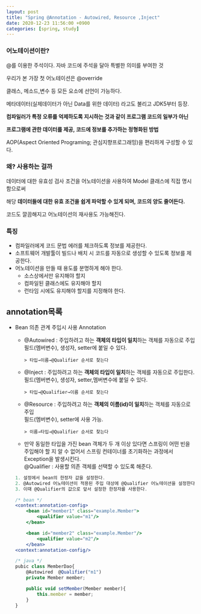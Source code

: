 ```yaml
---
layout: post
title: "Spring @Annotation - Autowired, Resource ,Inject"
date: 2020-12-23 11:56:00 +0900
categories: [spring, study]
---
```


### 어노테이션이란?

@를 이용한 주석이다. 자바 코드에 주석을 달아 특별한 의미를 부여한 것

우리가 본 가장 첫 어노테이션은 @override

클래스, 메소드,변수 등 모든 요소에 선언이 가능하다.

메타데이터(실제데이터가 아닌 Data를 위한 데이터) 라고도 불리고 JDK5부터 등장.

**컴파일러가 특정 오류를 억제하도록 지시하는 것과 같이 프로그램 코드의 일부가 아닌**

**프로그램에 관한 데이터를 제공, 코드에 정보를 추가하는 정형화된 방법**

AOP(Aspect Oriented Programing; 관심지향프로그래밍)을 편리하게 구성할 수 있다.

### 왜? 사용하는 걸까

데이터에 대한 유효성 검사 조건을 어노테이션을 사용하여 Model 클래스에 직접 명시함으로써

해당 **데이터들에 대한 유효 조건을 쉽게 파악할 수 있게 되며, 코드의 양도 줄어든다.**

코드도 깔끔해지고 어노테이션의 재사용도 가능해진다.

### 특징

- 컴파일러에게 코드 문법 에러를 체크하도록 정보를 제공한다.
- 소프트웨어 개발툴이 빌드나 배치 시 코드를 자동으로 생성할 수 있도록 정보를 제공한다.
- 어노테이션을 만들 때 용도를 분명하게 해야 한다.
  - 소스상에서만 유지해야 할지
  - 컴파일된 클래스에도 유지해야 할지
  - 런타임 시에도 유지해야 할지를 지정해야 한다.
    <br>

## annotation목록

- Bean 의존 관계 주입시 사용 Annotation

  - @Autowired : 주입하려고 하는 **객체의 타입이 일치**하는 객체를 자동으로 주입<br>
    필드(멤버변수), 생성자, setter에 붙일 수 있다.

        > 타입→이름→@Qualifier 순서로 찾는다

  - @Inject : 주입하려고 하는 **객체의 타입이 일치**하는 객체를 자동으로 주입한다.<br>
    필드(멤버변수), 생성자, setter,멤버변수에 붙일 수 있다.

        > 타입→@Qualifier→이름 순서로 찾는다

  - @Resource : 주입하려고 하는 **객체의 이름(id)이 일치**하는 객체를 자동으로 주입<br>
    필드(멤버변수), setter에 사용 가능.

        > 이름→타입→@Qualifier 순서로 찾는다

  - 만약 동일한 타입을 가진 bean 객체가 두 개 이상 있다면 스프링이 어떤 빈을 주입해야 할 지 알 수 없어서 스프링 컨테이너를 초기화하는 과정에서 Exception을 발생시킨다.<br>
    @Qualifier : 사용할 의존 객체를 선택할 수 있도록 해준다.

  ```jsx
  1. 설정에서 bean의 한정자 값을 설정한다.
  2. @Autowired 어노테이션이 적용된 주입 대상에 @Qualifier 어노테이션을 설정한다.
  3. 이때 @Qualifier의 값으로 앞서 설정한 한정자를 사용한다.

  /* bean */
  <context:annotation-config>
      <bean id="member1" class="example.Member">
          <qualifier value="m1"/>
      </bean>

      <bean id="member2" class="example.Member"/>
          <qualifier value="m2"/>
      </bean>
  <context:annotation-config/>

  /* java */
  pubic class MemberDao{
      @Autowired  @Qualifier("m1")
      private Member member;

      public void setMember(Member member){
          this.member = member;
      }
  }
  ```
